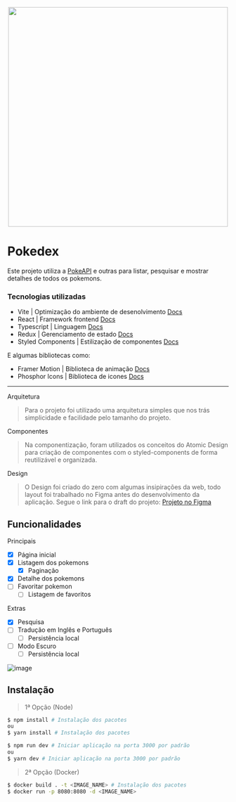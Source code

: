 <p align="center">
<img width="500" src="https://user-images.githubusercontent.com/35354040/218019495-91ce2b15-a5aa-4557-860d-5ed9e0218938.png">
</p>


# Pokedex

Este projeto utiliza a [PokeAPI](https://pokeapi.co/) e outras para listar, pesquisar e mostrar detalhes de todos os pokemons.

### Tecnologias utilizadas

- Vite | Optimização do ambiente de desenolvimento [Docs](https://vitejs.dev/)
- React | Framework frontend [Docs](https://pt-br.reactjs.org/)
- Typescript | Linguagem [Docs](https://www.typescriptlang.org/)
- Redux | Gerenciamento de estado [Docs](https://redux.js.org/)
- Styled Components | Estilização de componentes [Docs](https://styled-components.com/)

E algumas bibliotecas como:

- Framer Motion | Biblioteca de animação [Docs](https://www.framer.com/motion/)
- Phosphor Icons | Biblioteca de icones [Docs](https://phosphoricons.com/)

---

Arquitetura
>Para o projeto foi utilizado uma arquitetura simples que nos trás simplicidade e facilidade pelo tamanho do projeto.

Componentes
>Na componentização, foram utilizados os conceitos do Atomic Design para criação de componentes com o styled-components de forma reutilizável e organizada.

Design
> O Design foi criado do zero com algumas insipirações da web, todo layout foi trabalhado no Figma antes do desenvolvimento da aplicação. Segue o link para o draft do projeto: [Projeto no Figma](https://www.figma.com/file/7rWtLCJ063Yk5nCMSAj7F2/Pokedex?node-id=0%3A1&t=6yGddgkL2j6NxsOz-0)

## Funcionalidades

Principais
- [x] Página inicial
- [x] Listagem dos pokemons
  - [x] Paginação
- [x] Detalhe dos pokemons
- [ ] Favoritar pokemon
  - [ ] Listagem de favoritos 

Extras
- [x] Pesquisa
- [ ] Tradução em Inglês e Português
  - [ ] Persistência local
- [ ] Modo Escuro
  - [ ] Persistência local

![image](https://user-images.githubusercontent.com/35354040/218023197-23e2af6c-8003-4e04-9d90-9603ae32e2b7.png)


## Instalação 

>1ª Opção (Node)
```bash
$ npm install # Instalação dos pacotes
ou
$ yarn install # Instalação dos pacotes

$ npm run dev # Iniciar aplicação na porta 3000 por padrão
ou
$ yarn dev # Iniciar aplicação na porta 3000 por padrão
```

>2ª Opção (Docker)
```bash
$ docker build . -t <IMAGE_NAME> # Instalação dos pacotes
$ docker run -p 8080:8080 -d <IMAGE_NAME>
```

